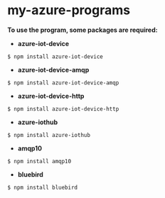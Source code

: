 # my-azure-programs

**To use the program, some packages are required:**

- **azure-iot-device**
```
$ npm install azure-iot-device
```

- **azure-iot-device-amqp**
```
$ npm install azure-iot-device-amqp
```

- **azure-iot-device-http**
```
$ npm install azure-iot-device-http
```

- **azure-iothub**
```
$ npm install azure-iothub
```

- **amqp10**
```
$ npm install amqp10
```

- **bluebird**
```
$ npm install bluebird
```
